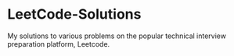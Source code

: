 # LeetCode-Solutions
My solutions to various problems on the popular technical interview preparation platform, Leetcode.
